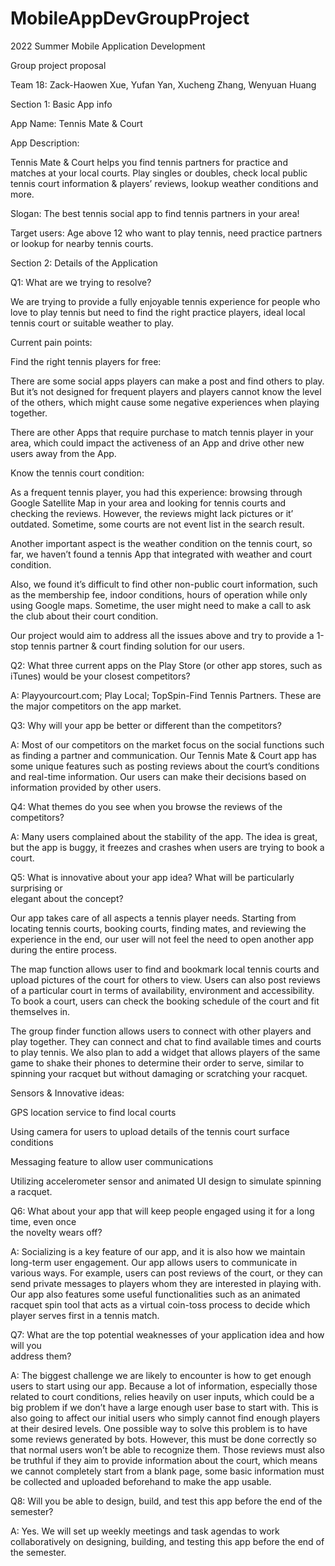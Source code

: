 # MobileAppDevGroupProject

2022 Summer Mobile Application Development  

Group project proposal  

Team 18: Zack-Haowen Xue, Yufan Yan, Xucheng Zhang, Wenyuan Huang 

 

Section 1: Basic App info  

App Name: 	Tennis Mate & Court  

App Description:  

Tennis Mate & Court helps you find tennis partners for practice and matches at your local courts. Play singles or doubles, check local public tennis court information & players’ reviews, lookup weather conditions and more.     

Slogan: 	The best tennis social app to find tennis partners in your area!  

Target users: 	Age above 12 who want to play tennis, need practice partners or lookup for nearby tennis courts. 

 

Section 2: Details of the Application 

Q1: What are we trying to resolve?  

We are trying to provide a fully enjoyable tennis experience for people who love to play tennis but need to find the right practice players, ideal local tennis court or suitable weather to play. 

Current pain points:  

Find the right tennis players for free:  

There are some social apps players can make a post and find others to play. But it’s not designed for frequent players and players cannot know the level of the others, which might cause some negative experiences when playing together.  

There are other Apps that require purchase to match tennis player in your area, which could impact the activeness of an App and drive other new users away from the App.  

Know the tennis court condition:  

As a frequent tennis player, you had this experience: browsing through Google Satellite Map in your area and looking for tennis courts and checking the reviews. However, the reviews might lack pictures or it’ outdated. Sometime, some courts are not event list in the search result. 

Another important aspect is the weather condition on the tennis court, so far, we haven’t found a tennis App that integrated with weather and court condition.  

Also, we found it’s difficult to find other non-public court information, such as the membership fee, indoor conditions, hours of operation while only using Google maps. Sometime, the user might need to make a call to ask the club about their court condition. 

Our project would aim to address all the issues above and try to provide a 1-stop tennis partner & court finding solution for our users.  

 

Q2: What three current apps on the Play Store (or other app stores, such as iTunes) 
would be your closest competitors? 

A: Playyourcourt.com; Play Local; TopSpin-Find Tennis Partners. These are the major competitors on the app market. 

 

Q3: Why will your app be better or different than the competitors? 

A: Most of our competitors on the market focus on the social functions such as finding a partner and communication. Our Tennis Mate & Court app has some unique features such as posting reviews about the court’s conditions and real-time information. Our users can make their decisions based on information provided by other users. 

 

Q4: What themes do you see when you browse the reviews of the competitors? 

A: Many users complained about the stability of the app. The idea is great, but the app is buggy, it freezes and crashes when users are trying to book a court. 

 

Q5: What is innovative about your app idea? What will be particularly surprising or  
elegant about the concept?  

Our app takes care of all aspects a tennis player needs. Starting from locating tennis courts, booking courts, finding mates, and reviewing the experience in the end, our user will not feel the need to open another app during the entire process.  

The map function allows user to find and bookmark local tennis courts and upload pictures of the court for others to view. Users can also post reviews of a particular court in terms of availability, environment and accessibility. To book a court, users can check the booking schedule of the court and fit themselves in.  

The group finder function allows users to connect with other players and play together. They can connect and chat to find available times and courts to play tennis. We also plan to add a widget that allows players of the same game to shake their phones to determine their order to serve, similar to spinning your racquet but without damaging or scratching your racquet. 

Sensors & Innovative ideas:  

GPS location service to find local courts 

Using camera for users to upload details of the tennis court surface conditions 

Messaging feature to allow user communications 

Utilizing accelerometer sensor and animated UI design to simulate spinning a racquet.  

 

Q6: What about your app that will keep people engaged using it for a long time, even once  
the novelty wears off? 

A: Socializing is a key feature of our app, and it is also how we maintain long-term user engagement. Our app allows users to communicate in various ways. For example, users can post reviews of the court, or they can send private messages to players whom they are interested in playing with. Our app also features some useful functionalities such as an animated racquet spin tool that acts as a virtual coin-toss process to decide which player serves first in a tennis match. 

 

Q7: What are the top potential weaknesses of your application idea and how will you   
address them?   

A: The biggest challenge we are likely to encounter is how to get enough users to start using our app. Because a lot of information, especially those related to court conditions, relies heavily on user inputs, which could be a big problem if we don’t have a large enough user base to start with. This is also going to affect our initial users who simply cannot find enough players at their desired levels. One possible way to solve this problem is to have some reviews generated by bots. However, this must be done correctly so that normal users won’t be able to recognize them. Those reviews must also be truthful if they aim to provide information about the court, which means we cannot completely start from a blank page, some basic information must be collected and uploaded beforehand to make the app usable. 

 

Q8: Will you be able to design, build, and test this app before the end of the semester? 

A: Yes. We will set up weekly meetings and task agendas to work collaboratively on designing, building, and testing this app before the end of the semester. 
